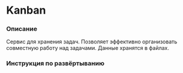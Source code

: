 # Kanban
### Описание
Сервис для хранения задач. Позволяет эффективно организовать совместную работу над задачами. Данные хранятся в файлах.
### Инструкция по развёртыванию
